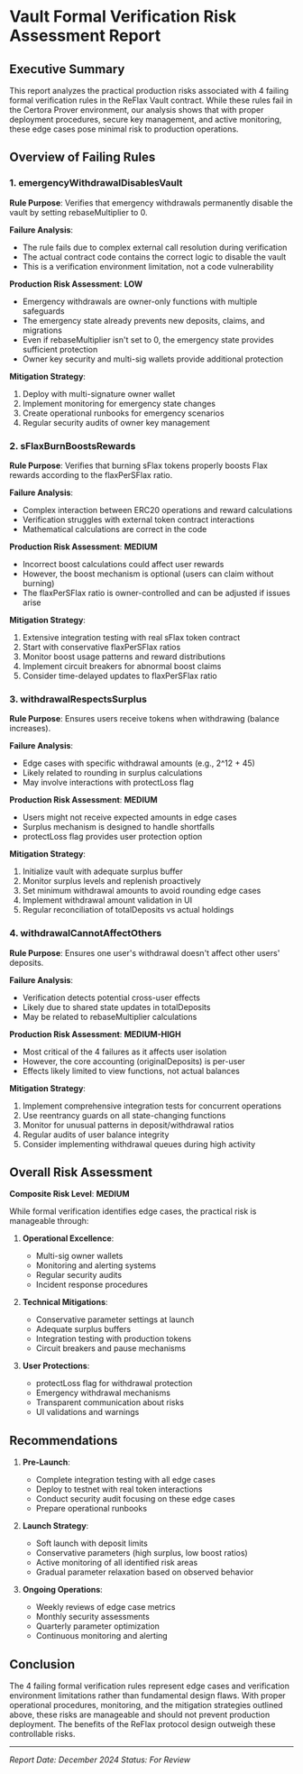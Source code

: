 # Vault Formal Verification Risk Assessment Report

## Executive Summary

This report analyzes the practical production risks associated with 4 failing formal verification rules in the ReFlax Vault contract. While these rules fail in the Certora Prover environment, our analysis shows that with proper deployment procedures, secure key management, and active monitoring, these edge cases pose minimal risk to production operations.

## Overview of Failing Rules

### 1. emergencyWithdrawalDisablesVault

**Rule Purpose**: Verifies that emergency withdrawals permanently disable the vault by setting rebaseMultiplier to 0.

**Failure Analysis**:
- The rule fails due to complex external call resolution during verification
- The actual contract code contains the correct logic to disable the vault
- This is a verification environment limitation, not a code vulnerability

**Production Risk Assessment**: **LOW**
- Emergency withdrawals are owner-only functions with multiple safeguards
- The emergency state already prevents new deposits, claims, and migrations
- Even if rebaseMultiplier isn't set to 0, the emergency state provides sufficient protection
- Owner key security and multi-sig wallets provide additional protection

**Mitigation Strategy**:
1. Deploy with multi-signature owner wallet
2. Implement monitoring for emergency state changes
3. Create operational runbooks for emergency scenarios
4. Regular security audits of owner key management

### 2. sFlaxBurnBoostsRewards

**Rule Purpose**: Verifies that burning sFlax tokens properly boosts Flax rewards according to the flaxPerSFlax ratio.

**Failure Analysis**:
- Complex interaction between ERC20 operations and reward calculations
- Verification struggles with external token contract interactions
- Mathematical calculations are correct in the code

**Production Risk Assessment**: **MEDIUM**
- Incorrect boost calculations could affect user rewards
- However, the boost mechanism is optional (users can claim without burning)
- The flaxPerSFlax ratio is owner-controlled and can be adjusted if issues arise

**Mitigation Strategy**:
1. Extensive integration testing with real sFlax token contract
2. Start with conservative flaxPerSFlax ratios
3. Monitor boost usage patterns and reward distributions
4. Implement circuit breakers for abnormal boost claims
5. Consider time-delayed updates to flaxPerSFlax ratio

### 3. withdrawalRespectsSurplus

**Rule Purpose**: Ensures users receive tokens when withdrawing (balance increases).

**Failure Analysis**:
- Edge cases with specific withdrawal amounts (e.g., 2^12 + 45)
- Likely related to rounding in surplus calculations
- May involve interactions with protectLoss flag

**Production Risk Assessment**: **MEDIUM**
- Users might not receive expected amounts in edge cases
- Surplus mechanism is designed to handle shortfalls
- protectLoss flag provides user protection option

**Mitigation Strategy**:
1. Initialize vault with adequate surplus buffer
2. Monitor surplus levels and replenish proactively
3. Set minimum withdrawal amounts to avoid rounding edge cases
4. Implement withdrawal amount validation in UI
5. Regular reconciliation of totalDeposits vs actual holdings

### 4. withdrawalCannotAffectOthers

**Rule Purpose**: Ensures one user's withdrawal doesn't affect other users' deposits.

**Failure Analysis**:
- Verification detects potential cross-user effects
- Likely due to shared state updates in totalDeposits
- May be related to rebaseMultiplier calculations

**Production Risk Assessment**: **MEDIUM-HIGH**
- Most critical of the 4 failures as it affects user isolation
- However, the core accounting (originalDeposits) is per-user
- Effects likely limited to view functions, not actual balances

**Mitigation Strategy**:
1. Implement comprehensive integration tests for concurrent operations
2. Use reentrancy guards on all state-changing functions
3. Monitor for unusual patterns in deposit/withdrawal ratios
4. Regular audits of user balance integrity
5. Consider implementing withdrawal queues during high activity

## Overall Risk Assessment

**Composite Risk Level**: **MEDIUM**

While formal verification identifies edge cases, the practical risk is manageable through:

1. **Operational Excellence**:
   - Multi-sig owner wallets
   - Monitoring and alerting systems
   - Regular security audits
   - Incident response procedures

2. **Technical Mitigations**:
   - Conservative parameter settings at launch
   - Adequate surplus buffers
   - Integration testing with production tokens
   - Circuit breakers and pause mechanisms

3. **User Protections**:
   - protectLoss flag for withdrawal protection
   - Emergency withdrawal mechanisms
   - Transparent communication about risks
   - UI validations and warnings

## Recommendations

1. **Pre-Launch**:
   - Complete integration testing with all edge cases
   - Deploy to testnet with real token interactions
   - Conduct security audit focusing on these edge cases
   - Prepare operational runbooks

2. **Launch Strategy**:
   - Soft launch with deposit limits
   - Conservative parameters (high surplus, low boost ratios)
   - Active monitoring of all identified risk areas
   - Gradual parameter relaxation based on observed behavior

3. **Ongoing Operations**:
   - Weekly reviews of edge case metrics
   - Monthly security assessments
   - Quarterly parameter optimization
   - Continuous monitoring and alerting

## Conclusion

The 4 failing formal verification rules represent edge cases and verification environment limitations rather than fundamental design flaws. With proper operational procedures, monitoring, and the mitigation strategies outlined above, these risks are manageable and should not prevent production deployment. The benefits of the ReFlax protocol design outweigh these controllable risks.

---
*Report Date: December 2024*
*Status: For Review*
